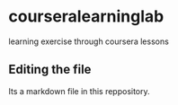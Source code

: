 # courseralearninglab
learning exercise through coursera lessons

## Editing the file

Its a markdown file in this reppository.
